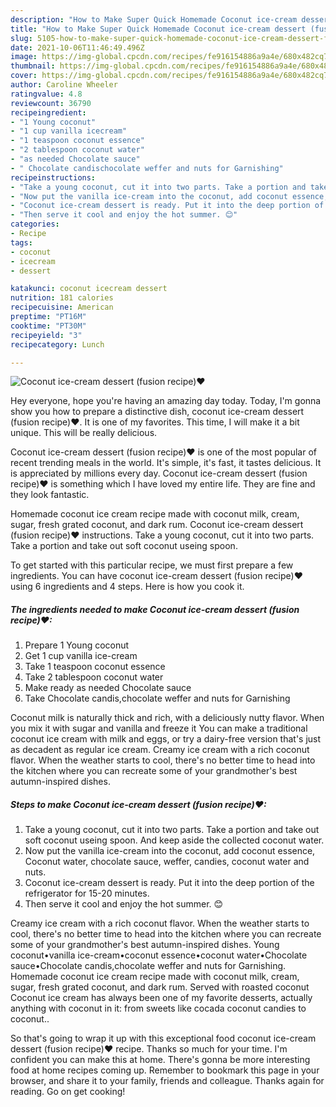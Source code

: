 ```yaml
---
description: "How to Make Super Quick Homemade Coconut ice-cream dessert (fusion recipe)♥"
title: "How to Make Super Quick Homemade Coconut ice-cream dessert (fusion recipe)♥"
slug: 5105-how-to-make-super-quick-homemade-coconut-ice-cream-dessert-fusion-recipe
date: 2021-10-06T11:46:49.496Z
image: https://img-global.cpcdn.com/recipes/fe916154886a9a4e/680x482cq70/coconut-ice-cream-dessert-fusion-recipe-recipe-main-photo.jpg
thumbnail: https://img-global.cpcdn.com/recipes/fe916154886a9a4e/680x482cq70/coconut-ice-cream-dessert-fusion-recipe-recipe-main-photo.jpg
cover: https://img-global.cpcdn.com/recipes/fe916154886a9a4e/680x482cq70/coconut-ice-cream-dessert-fusion-recipe-recipe-main-photo.jpg
author: Caroline Wheeler
ratingvalue: 4.8
reviewcount: 36790
recipeingredient:
- "1 Young coconut"
- "1 cup vanilla icecream"
- "1 teaspoon coconut essence"
- "2 tablespoon coconut water"
- "as needed Chocolate sauce"
- " Chocolate candischocolate weffer and nuts for Garnishing"
recipeinstructions:
- "Take a young coconut, cut it into two parts. Take a portion and take out soft coconut useing spoon. And keep aside the collected coconut water."
- "Now put the vanilla ice-cream into the coconut, add coconut essence, Coconut water, chocolate sauce, weffer, candies, coconut water and nuts."
- "Coconut ice-cream dessert is ready. Put it into the deep portion of the refrigerator for 15-20 minutes."
- "Then serve it cool and enjoy the hot summer. 😊"
categories:
- Recipe
tags:
- coconut
- icecream
- dessert

katakunci: coconut icecream dessert 
nutrition: 181 calories
recipecuisine: American
preptime: "PT16M"
cooktime: "PT30M"
recipeyield: "3"
recipecategory: Lunch

---
```



![Coconut ice-cream dessert (fusion recipe)♥](https://img-global.cpcdn.com/recipes/fe916154886a9a4e/680x482cq70/coconut-ice-cream-dessert-fusion-recipe-recipe-main-photo.jpg)

Hey everyone, hope you're having an amazing day today. Today, I'm gonna show you how to prepare a distinctive dish, coconut ice-cream dessert (fusion recipe)♥. It is one of my favorites. This time, I will make it a bit unique. This will be really delicious.

Coconut ice-cream dessert (fusion recipe)♥ is one of the most popular of recent trending meals in the world. It's simple, it's fast, it tastes delicious. It is appreciated by millions every day. Coconut ice-cream dessert (fusion recipe)♥ is something which I have loved my entire life. They are fine and they look fantastic.

Homemade coconut ice cream recipe made with coconut milk, cream, sugar, fresh grated coconut, and dark rum. Coconut ice-cream dessert (fusion recipe)♥ instructions. Take a young coconut, cut it into two parts. Take a portion and take out soft coconut useing spoon.


To get started with this particular recipe, we must first prepare a few ingredients. You can have coconut ice-cream dessert (fusion recipe)♥ using 6 ingredients and 4 steps. Here is how you cook it.

<!--inarticleads1-->

##### The ingredients needed to make Coconut ice-cream dessert (fusion recipe)♥:

1. Prepare 1 Young coconut
1. Get 1 cup vanilla ice-cream
1. Take 1 teaspoon coconut essence
1. Take 2 tablespoon coconut water
1. Make ready as needed Chocolate sauce
1. Take  Chocolate candis,chocolate weffer and nuts for Garnishing


Coconut milk is naturally thick and rich, with a deliciously nutty flavor. When you mix it with sugar and vanilla and freeze it You can make a traditional coconut ice cream with milk and eggs, or try a dairy-free version that&#39;s just as decadent as regular ice cream. Creamy ice cream with a rich coconut flavor. When the weather starts to cool, there&#39;s no better time to head into the kitchen where you can recreate some of your grandmother&#39;s best autumn-inspired dishes. 

<!--inarticleads2-->

##### Steps to make Coconut ice-cream dessert (fusion recipe)♥:

1. Take a young coconut, cut it into two parts. Take a portion and take out soft coconut useing spoon. And keep aside the collected coconut water.
1. Now put the vanilla ice-cream into the coconut, add coconut essence, Coconut water, chocolate sauce, weffer, candies, coconut water and nuts.
1. Coconut ice-cream dessert is ready. Put it into the deep portion of the refrigerator for 15-20 minutes.
1. Then serve it cool and enjoy the hot summer. 😊


Creamy ice cream with a rich coconut flavor. When the weather starts to cool, there&#39;s no better time to head into the kitchen where you can recreate some of your grandmother&#39;s best autumn-inspired dishes. Young coconut•vanilla ice-cream•coconut essence•coconut water•Chocolate sauce•Chocolate candis,chocolate weffer and nuts for Garnishing. Homemade coconut ice cream recipe made with coconut milk, cream, sugar, fresh grated coconut, and dark rum. Served with roasted coconut Coconut ice cream has always been one of my favorite desserts, actually anything with coconut in it: from sweets like cocada coconut candies to coconut.. 

So that's going to wrap it up with this exceptional food coconut ice-cream dessert (fusion recipe)♥ recipe. Thanks so much for your time. I'm confident you can make this at home. There's gonna be more interesting food at home recipes coming up. Remember to bookmark this page in your browser, and share it to your family, friends and colleague. Thanks again for reading. Go on get cooking!
